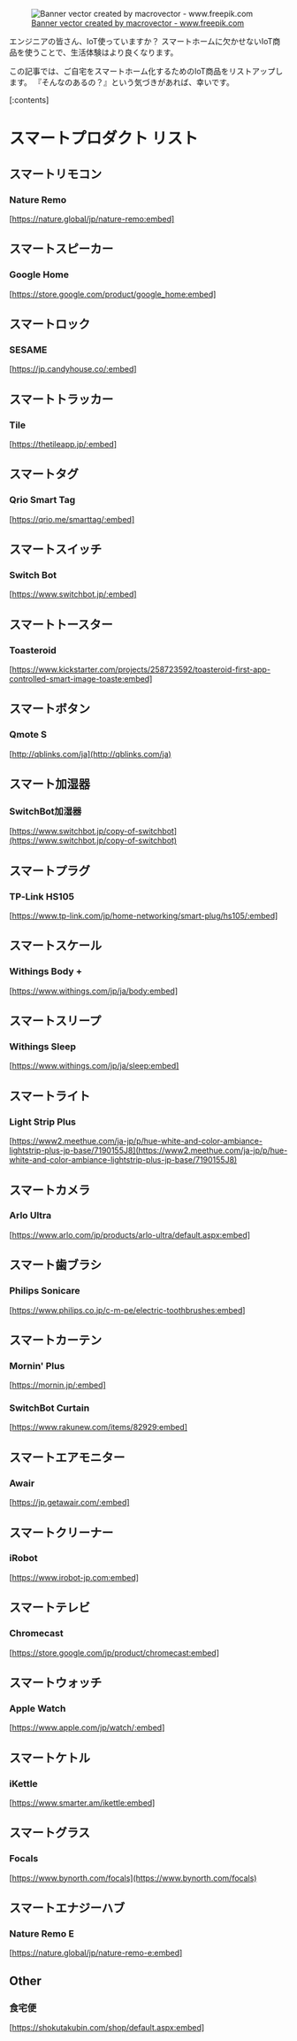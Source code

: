 <!-- 
title: エンジニアのためのスマートホーム化
date: 2019-09-06T20:52:53+09:00
draft: false
description: 
image: 
icon: 😎
-->

<figure title="Banner vector created by macrovector - www.freepik.com">
<img alt="Banner vector created by macrovector - www.freepik.com" src="https://res.cloudinary.com/silverbirder/image/upload/v1614431620/silver-birder.github.io/blog/Banner_vector_created_by_macrovector_www_freepik_com.jpg">
<figcaption><a href="https://www.freepik.com/free-photos-vectors/banner">Banner vector created by macrovector - www.freepik.com</a></figcaption>
</figure>

エンジニアの皆さん、IoT使っていますか？
スマートホームに欠かせないIoT商品を使うことで、生活体験はより良くなります。

この記事では、ご自宅をスマートホーム化するためのIoT商品をリストアップします。
『そんなのあるの？』という気づきがあれば、幸いです。

[:contents]

# スマートプロダクト リスト
## スマートリモコン
### Nature Remo
[https://nature.global/jp/nature-remo:embed]

## スマートスピーカー
### Google Home
[https://store.google.com/product/google_home:embed]

## スマートロック
### SESAME
[https://jp.candyhouse.co/:embed]

## スマートトラッカー
### Tile
[https://thetileapp.jp/:embed]

## スマートタグ
### Qrio Smart Tag
[https://qrio.me/smarttag/:embed]


## スマートスイッチ
### Switch Bot
[https://www.switchbot.jp/:embed]

## スマートトースター
### Toasteroid
[https://www.kickstarter.com/projects/258723592/toasteroid-first-app-controlled-smart-image-toaste:embed]

## スマートボタン
### Qmote S

[http://qblinks.com/ja](http://qblinks.com/ja)

## スマート加湿器
### SwitchBot加湿器

[https://www.switchbot.jp/copy-of-switchbot](https://www.switchbot.jp/copy-of-switchbot)

## スマートプラグ
### TP‐Link HS105
[https://www.tp-link.com/jp/home-networking/smart-plug/hs105/:embed]

## スマートスケール
### Withings Body +
[https://www.withings.com/jp/ja/body:embed]

## スマートスリープ
### Withings Sleep
[https://www.withings.com/jp/ja/sleep:embed]

## スマートライト
### Light Strip Plus

[https://www2.meethue.com/ja-jp/p/hue-white-and-color-ambiance-lightstrip-plus-jp-base/7190155J8](https://www2.meethue.com/ja-jp/p/hue-white-and-color-ambiance-lightstrip-plus-jp-base/7190155J8)

## スマートカメラ
### Arlo Ultra
[https://www.arlo.com/jp/products/arlo-ultra/default.aspx:embed]

## スマート歯ブラシ
### Philips Sonicare
[https://www.philips.co.jp/c-m-pe/electric-toothbrushes:embed]

## スマートカーテン
### Mornin' Plus
[https://mornin.jp/:embed]

### SwitchBot Curtain
[https://www.rakunew.com/items/82929:embed]

## スマートエアモニター
### Awair
[https://jp.getawair.com/:embed]

## スマートクリーナー
### iRobot
[https://www.irobot-jp.com:embed]

## スマートテレビ
### Chromecast
[https://store.google.com/jp/product/chromecast:embed]

## スマートウォッチ
### Apple Watch
[https://www.apple.com/jp/watch/:embed]

## スマートケトル
### iKettle
[https://www.smarter.am/ikettle:embed]

##  スマートグラス
### Focals

[https://www.bynorth.com/focals](https://www.bynorth.com/focals)

## スマートエナジーハブ
### Nature Remo E
[https://nature.global/jp/nature-remo-e:embed]

## Other
### 食宅便
[https://shokutakubin.com/shop/default.aspx:embed]
